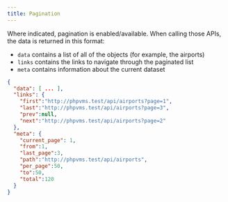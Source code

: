 ```yaml
---
title: Pagination
---
```


Where indicated, pagination is enabled/available. When calling those APIs, the data is returned in this format:

- `data` contains a list of all of the objects (for example, the airports)
- `links` contains the links to navigate through the paginated list
- `meta` contains information about the current dataset

```json
{ 
  "data": [ ... ],
  "links": {
    "first":"http://phpvms.test/api/airports?page=1",
    "last":"http://phpvms.test/api/airports?page=3",
    "prev":null,
    "next":"http://phpvms.test/api/airports?page=2"
  },
  "meta": {
    "current_page": 1,
    "from":1, 
    "last_page":3,
    "path":"http://phpvms.test/api/airports",
    "per_page":50,
    "to":50,
    "total":120
  }
}
```